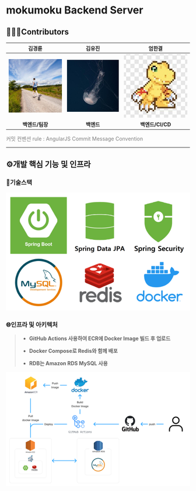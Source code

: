 # mokumoku Backend Server

## 👨🏻‍💻Contributors

| 김경륜                                                                                                   | 김유진                                                                                                      | 엄한결                                                                                                                                         |
|:-----------------------------------------------------------------------------------------------------:|:--------------------------------------------------------------------------------------------------------:|:-------------------------------------------------------------------------------------------------------------------------------------------:|
| [![klkim](README_assets/c41240f62f2408ea21e8c2a2c0e652b84f029c27.jpeg)](https://github.com/klkim1913) | [![ujinkim](README_assets/b35d5cfcb67b0ac8a39f7c198ab084cb0a6e0d04.jpeg)](https://github.com/flowerdonk) | [<img src="README_assets/1e02a253218df3ef91d9274ae50f37f87c93cc9c.jpeg" title="" alt="hangyeoleom" width="459">](https://github.com/ah9mon) |
| **백엔드/팀장**                                                                                            | **백엔드**                                                                                                  | **백엔드/CI/CD**                                                                                                                               |

<span style="color:gray">커밋 컨벤션 rule : AngularJS Commit Message Convention</span>

---

## ⚙개발 핵심 기능 및 인프라

### 🔧기술스택

<img title="" src="README_assets/2023-08-16-00-32-47-image.png" alt="" data-align="center">

### 🌐인프라 및 아키텍처

> - **GitHub Actions 사용하여 ECR에 Docker Image 빌드 후 업로드**
> 
> - **Docker Compose로 Redis와 함께 배포**
> 
> - **RDB는 Amazon RDS MySQL 사용**

<img title="" src="README_assets/2023-08-16-00-45-59-image.png" alt="" data-align="center" width="760">
